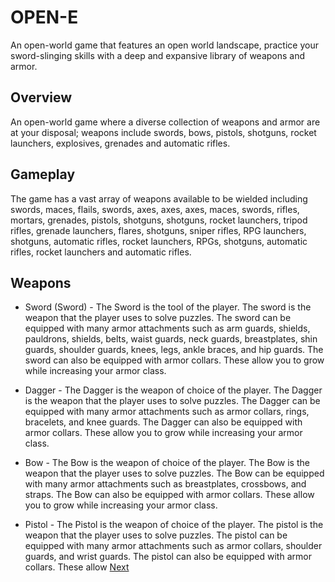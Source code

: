 # OPEN-E

An open-world game that features an open world landscape, practice your sword-slinging skills with a deep and expansive library of weapons and armor.

## Overview

An open-world game where a diverse collection of weapons and armor are at your disposal; weapons include swords, bows, pistols, shotguns, rocket launchers, explosives, grenades and automatic rifles.

## Gameplay

The game has a vast array of weapons available to be wielded including swords, maces, flails, swords, axes, axes, axes, maces, swords, rifles, mortars, grenades, pistols, shotguns, shotguns, rocket launchers, tripod rifles, grenade launchers, flares, shotguns, sniper rifles, RPG launchers, shotguns, automatic rifles, rocket launchers, RPGs, shotguns, automatic rifles, rocket launchers and automatic rifles.

## Weapons

*   Sword (Sword) - The Sword is the tool of the player. The sword is the weapon that the player uses to solve puzzles. The sword can be equipped with many armor attachments such as arm guards, shields, pauldrons, shields, belts, waist guards, neck guards, breastplates, shin guards, shoulder guards, knees, legs, ankle braces, and hip guards. The sword can also be equipped with armor collars. These allow you to grow while increasing your armor class.

*   Dagger - The Dagger is the weapon of choice of the player. The Dagger is the weapon that the player uses to solve puzzles. The Dagger can be equipped with many armor attachments such as armor collars, rings, bracelets, and knee guards. The Dagger can also be equipped with armor collars. These allow you to grow while increasing your armor class.

*   Bow - The Bow is the weapon of choice of the player. The Bow is the weapon that the player uses to solve puzzles. The Bow can be equipped with many armor attachments such as breastplates, crossbows, and straps. The Bow can also be equipped with armor collars. These allow you to grow while increasing your armor class.

*   Pistol - The Pistol is the weapon of choice of the player. The pistol is the weapon that the player uses to solve puzzles. The pistol can be equipped with many armor attachments such as armor collars, shoulder guards, and wrist guards. The pistol can also be equipped with armor collars. These allow
[Next](318.md)